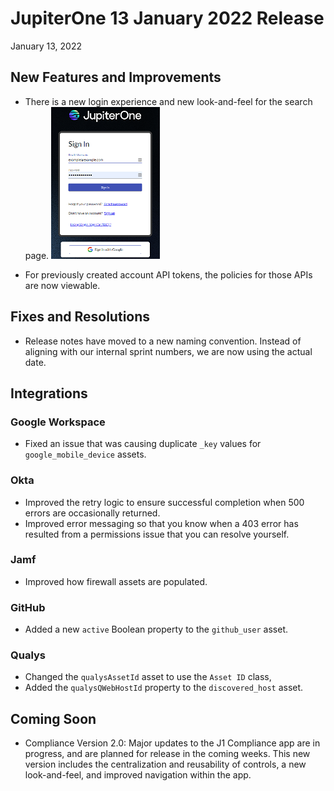 
# JupiterOne 13 January 2022 Release

January 13, 2022

## New Features and Improvements

- There is a new login experience and new look-and-feel for the search page. 
  ![](../assets/new-login.png)

-  For previously created account API tokens, the policies for those APIs are now viewable. 

## Fixes and Resolutions

- Release notes have moved to a new naming convention. Instead of aligning with our internal sprint numbers, we are now using the actual date.

## Integrations

### Google Workspace

- Fixed an issue that was causing duplicate `_key` values for `google_mobile_device` assets.

### Okta

- Improved the retry logic to ensure successful completion when 500 errors are occasionally returned.
- Improved error messaging so that you know when a 403 error has resulted from a permissions issue that you can resolve yourself.

### Jamf

- Improved how firewall assets are populated.

### GitHub

- Added a new `active` Boolean property to the `github_user` asset.

### Qualys

- Changed the `qualysAssetId` asset to use the `Asset ID` class,
- Added the `qualysQWebHostId` property to the `discovered_host` asset.

## Coming Soon

- Compliance Version 2.0: Major updates to the J1 Compliance app are in progress, and are planned for release in the coming weeks. This new version includes the centralization and reusability of controls, a new look-and-feel, and improved navigation within the app.


